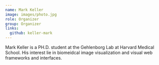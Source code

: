 ```yaml
---
name: Mark Keller
image: images/photo.jpg
role: Organizer
group: Organizer
links:
  github: keller-mark
---
```


Mark Keller is a PH.D. student at the Gehlenborg Lab at Harvard Medical School. His interest lie in biomeidcal image visualization and visual web frameworks and interfaces.
